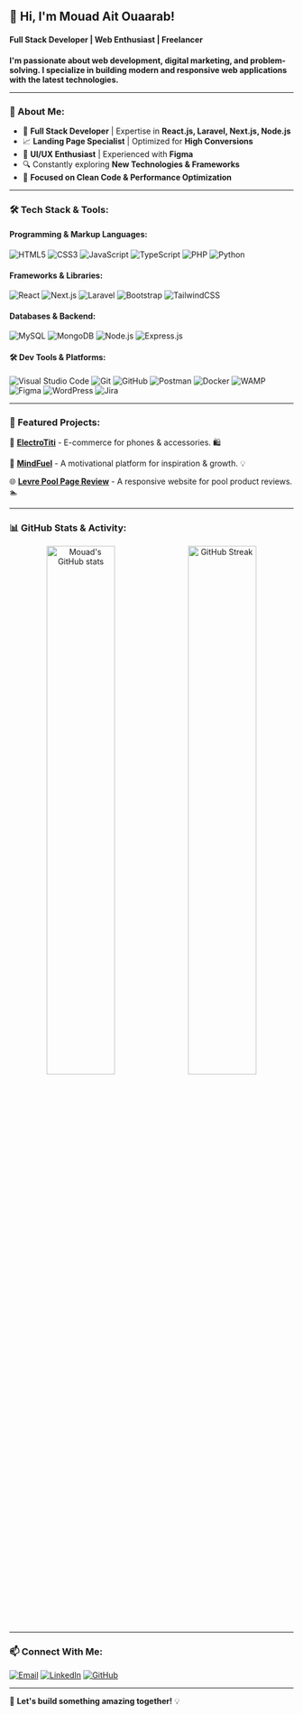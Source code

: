 ## 👋 Hi, I'm Mouad Ait Ouaarab! 

 <h4> Full Stack Developer | Web Enthusiast | Freelancer <h4>

I'm passionate about web development, digital marketing, and problem-solving. I specialize in building modern and responsive web applications with the latest technologies.

---

### 🌟 About Me:
- 🎯 **Full Stack Developer** | Expertise in **React.js, Laravel, Next.js, Node.js**
- 📈 **Landing Page Specialist** | Optimized for **High Conversions**
- 🎨 **UI/UX Enthusiast** | Experienced with **Figma**
- 🔍 Constantly exploring **New Technologies & Frameworks**
- 🎯 **Focused on Clean Code & Performance Optimization**

---

### 🛠️ Tech Stack & Tools:

#### **Programming & Markup Languages:**
![HTML5](https://img.shields.io/badge/HTML5-%23E34F26.svg?style=for-the-badge&logo=html5&logoColor=white)
![CSS3](https://img.shields.io/badge/CSS3-%231572B6.svg?style=for-the-badge&logo=css3&logoColor=white)
![JavaScript](https://img.shields.io/badge/JavaScript-%23F7DF1E.svg?style=for-the-badge&logo=javascript&logoColor=black)
![TypeScript](https://img.shields.io/badge/TypeScript-%233178C6.svg?style=for-the-badge&logo=typescript&logoColor=white)
![PHP](https://img.shields.io/badge/PHP-%23777BB4.svg?style=for-the-badge&logo=php&logoColor=white)
![Python](https://img.shields.io/badge/Python-%233776AB.svg?style=for-the-badge&logo=python&logoColor=white)

#### **Frameworks & Libraries:**
![React](https://img.shields.io/badge/React-%2361DAFB.svg?style=for-the-badge&logo=react&logoColor=black)
![Next.js](https://img.shields.io/badge/Next.js-%23000000.svg?style=for-the-badge&logo=nextdotjs&logoColor=white)
![Laravel](https://img.shields.io/badge/Laravel-%23FF2D20.svg?style=for-the-badge&logo=laravel&logoColor=white)
![Bootstrap](https://img.shields.io/badge/Bootstrap-%23563D7C.svg?style=for-the-badge&logo=bootstrap&logoColor=white)
![TailwindCSS](https://img.shields.io/badge/TailwindCSS-%2338B2AC.svg?style=for-the-badge&logo=tailwind-css&logoColor=white)

#### **Databases & Backend:**
![MySQL](https://img.shields.io/badge/MySQL-%234479A1.svg?style=for-the-badge&logo=mysql&logoColor=white)
![MongoDB](https://img.shields.io/badge/MongoDB-%2347A248.svg?style=for-the-badge&logo=mongodb&logoColor=white)
![Node.js](https://img.shields.io/badge/Node.js-%23339933.svg?style=for-the-badge&logo=node.js&logoColor=white)
![Express.js](https://img.shields.io/badge/Express.js-%23000000.svg?style=for-the-badge&logo=express&logoColor=white)

#### **🛠️ Dev Tools & Platforms:**
![Visual Studio Code](https://img.shields.io/badge/VS%20Code-%23007ACC.svg?style=for-the-badge&logo=visual-studio-code&logoColor=white)
![Git](https://img.shields.io/badge/Git-%23F05033.svg?style=for-the-badge&logo=git&logoColor=white)
![GitHub](https://img.shields.io/badge/GitHub-%2312100E.svg?style=for-the-badge&logo=github&logoColor=white)
![Postman](https://img.shields.io/badge/Postman-%23FF6C37.svg?style=for-the-badge&logo=postman&logoColor=white)
![Docker](https://img.shields.io/badge/Docker-%232496ED.svg?style=for-the-badge&logo=docker&logoColor=white)
![WAMP](https://img.shields.io/badge/WAMP-%23FF4088.svg?style=for-the-badge&logo=wampserver&logoColor=white)
![Figma](https://img.shields.io/badge/Figma-%23F24E1E.svg?style=for-the-badge&logo=figma&logoColor=white)
![WordPress](https://img.shields.io/badge/WordPress-%2321759B.svg?style=for-the-badge&logo=wordpress&logoColor=white)
![Jira](https://img.shields.io/badge/Jira-%230052CC.svg?style=for-the-badge&logo=jira&logoColor=white)

---

### 📌 Featured Projects:

🚀 [**ElectroTiti**](https://github.com/ouaarab-mouad/ElectroTiti) - E-commerce for phones & accessories. 🛍️

🌟 [**MindFuel**](https://github.com/ouaarab-mouad/MindFuel) - A motivational platform for inspiration & growth. 💡

🌐 [**Levre Pool Page Review**](https://github.com/ouaarab-mouad/) - A responsive website for pool product reviews. 🏊

---

### 📊 GitHub Stats & Activity:

<p align="center">
  <img src="https://github-readme-stats.vercel.app/api?username=ouaarab-mouad&show_icons=true&theme=radical" alt="Mouad's GitHub stats" width="49%"/>
  <img src="https://github-readme-streak-stats.herokuapp.com/?user=ouaarab-mouad&theme=radical" alt="GitHub Streak" width="49%"/>
</p>

---

### 📫 Connect With Me:
[![Email](https://img.shields.io/badge/Email-%23D14836.svg?style=for-the-badge&logo=gmail&logoColor=white)](mailto:warabmoad@gmail.com)
[![LinkedIn](https://img.shields.io/badge/LinkedIn-%230077B5.svg?style=for-the-badge&logo=linkedin&logoColor=white)](https://www.linkedin.com/in/mouad-ouaarab/)
[![GitHub](https://img.shields.io/badge/GitHub-%2312100E.svg?style=for-the-badge&logo=github&logoColor=white)](https://github.com/ouaarab-mouad)

---

🚀 **Let's build something amazing together!** 💡
